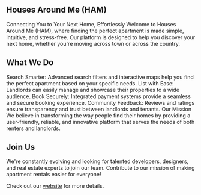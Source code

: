 ## Houses Around Me (HAM)

Connecting You to Your Next Home, Effortlessly
Welcome to Houses Around Me (HAM), where finding the perfect apartment is made simple, intuitive, and stress-free. Our platform is designed to help you discover your next home, whether you're moving across town or across the country.

## What We Do

Search Smarter: Advanced search filters and interactive maps help you find the perfect apartment based on your specific needs.
List with Ease: Landlords can easily manage and showcase their properties to a wide audience.
Book Securely: Integrated payment systems provide a seamless and secure booking experience.
Community Feedback: Reviews and ratings ensure transparency and trust between landlords and tenants.
Our Mission
We believe in transforming the way people find their homes by providing a user-friendly, reliable, and innovative platform that serves the needs of both renters and landlords.

## Join Us

We're constantly evolving and looking for talented developers, designers, and real estate experts to join our team. Contribute to our mission of making apartment rentals easier for everyone!


Check out our [website](https://ham.ng) for more details.